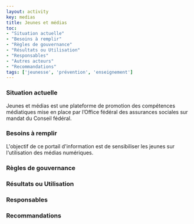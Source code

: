 ```yaml
---
layout: activity
key: medias
title: Jeunes et médias
toc:
- "Situation actuelle"
- "Besoins à remplir"
- "Règles de gouvernance"
- "Résultats ou Utilisation"
- "Responsables"
- "Autres acteurs"
- "Recommandations"
tags: ['jeunesse', 'prévention', 'enseignement']
---
```


### Situation actuelle

Jeunes et médias est une plateforme  de promotion des compétences médiatiques mise en place par l’Office fédéral des assurances sociales sur mandat du Conseil fédéral. 


### Besoins à remplir

L'objectif de ce portail d'information est de sensibiliser les jeunes sur l'utilisation des médias numériques.

### Règles de gouvernance



### Résultats ou Utilisation


### Responsables



### Recommandations

